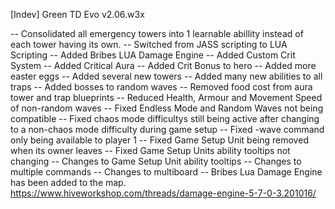 [Indev] Green TD Evo v2.06.w3x

-- Consolidated all emergency towers into 1 learnable abillity instead of each tower having its own.
-- Switched from JASS scripting to LUA Scripting
-- Added Bribes LUA Damage Engine
-- Added Custom Crit System
-- Added Critical Aura
-- Added Crit Bonus to hero
-- Added more easter eggs
-- Added several new towers
-- Added many new abilities to all traps
-- Added bosses to random waves
-- Removed food cost from aura tower and trap blueprints
-- Reduced Health, Armour and Movement Speed of non-random waves
-- Fixed Endless Mode and Random Waves not being compatible
-- Fixed chaos mode difficultys still being active after changing to a non-chaos mode difficulty during game setup
-- Fixed -wave command only being available to player 1
-- Fixed Game Setup Unit being removed when its owner leaves
-- Fixed Game Setup Units ability tooltips not changing
-- Changes to Game Setup Unit ability tooltips
-- Changes to multiple commands
-- Changes to multiboard
-- Bribes Lua Damage Engine has been added to the map. https://www.hiveworkshop.com/threads/damage-engine-5-7-0-3.201016/
